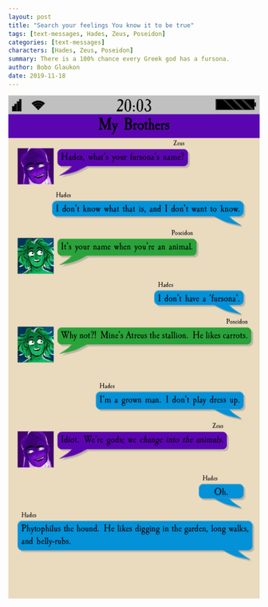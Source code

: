 ```yaml
---
layout: post
title: "Search your feelings You know it to be true"
tags: [text-messages, Hades, Zeus, Poseidon]
categories: [text-messages]
characters: [Hades, Zeus, Poseidon]
summary: There is a 100% chance every Greek god has a fursona.
author: Bobo Glaukon
date: 2019-11-18
---
```



![/assets/img/fursona-0.png](/assets/img/fursona-0.png)
